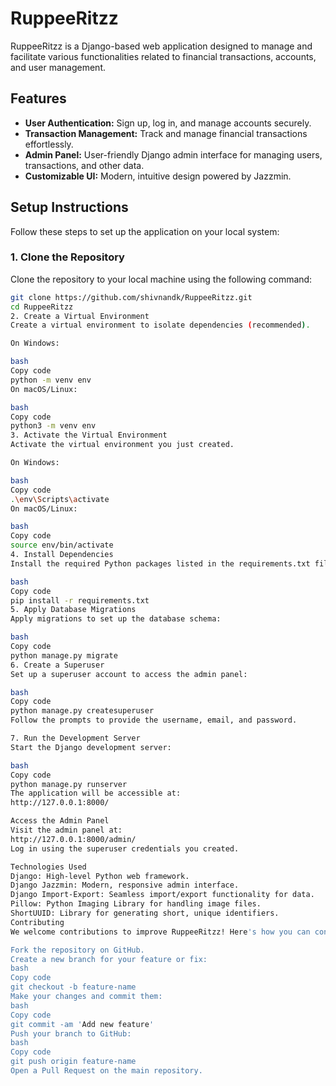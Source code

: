 # RuppeeRitzz

RuppeeRitzz is a Django-based web application designed to manage and facilitate various functionalities related to financial transactions, accounts, and user management.

## Features

- **User Authentication:** Sign up, log in, and manage accounts securely.
- **Transaction Management:** Track and manage financial transactions effortlessly.
- **Admin Panel:** User-friendly Django admin interface for managing users, transactions, and other data.
- **Customizable UI:** Modern, intuitive design powered by Jazzmin.

## Setup Instructions

Follow these steps to set up the application on your local system:

### 1. Clone the Repository
Clone the repository to your local machine using the following command:

```bash
git clone https://github.com/shivnandk/RuppeeRitzz.git
cd RuppeeRitzz
2. Create a Virtual Environment
Create a virtual environment to isolate dependencies (recommended).

On Windows:

bash
Copy code
python -m venv env
On macOS/Linux:

bash
Copy code
python3 -m venv env
3. Activate the Virtual Environment
Activate the virtual environment you just created.

On Windows:

bash
Copy code
.\env\Scripts\activate
On macOS/Linux:

bash
Copy code
source env/bin/activate
4. Install Dependencies
Install the required Python packages listed in the requirements.txt file:

bash
Copy code
pip install -r requirements.txt
5. Apply Database Migrations
Apply migrations to set up the database schema:

bash
Copy code
python manage.py migrate
6. Create a Superuser
Set up a superuser account to access the admin panel:

bash
Copy code
python manage.py createsuperuser
Follow the prompts to provide the username, email, and password.

7. Run the Development Server
Start the Django development server:

bash
Copy code
python manage.py runserver
The application will be accessible at:
http://127.0.0.1:8000/

Access the Admin Panel
Visit the admin panel at:
http://127.0.0.1:8000/admin/
Log in using the superuser credentials you created.

Technologies Used
Django: High-level Python web framework.
Django Jazzmin: Modern, responsive admin interface.
Django Import-Export: Seamless import/export functionality for data.
Pillow: Python Imaging Library for handling image files.
ShortUUID: Library for generating short, unique identifiers.
Contributing
We welcome contributions to improve RuppeeRitzz! Here's how you can contribute:

Fork the repository on GitHub.
Create a new branch for your feature or fix:
bash
Copy code
git checkout -b feature-name
Make your changes and commit them:
bash
Copy code
git commit -am 'Add new feature'
Push your branch to GitHub:
bash
Copy code
git push origin feature-name
Open a Pull Request on the main repository.
